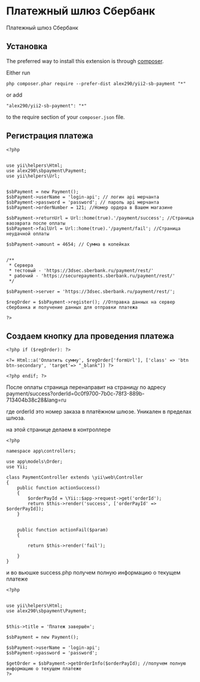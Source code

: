 Платежный шлюз Сбербанк
=======================
Платежный шлюз Сбербанк

Установка
------------

The preferred way to install this extension is through [composer](http://getcomposer.org/download/).

Either run

```
php composer.phar require --prefer-dist alex290/yii2-sb-payment "*"
```

or add

```
"alex290/yii2-sb-payment": "*"
```

to the require section of your `composer.json` file.


Регистрация платежа
-----


	<?php
	
	
	use yii\helpers\Html;
	use alex290\sbpayment\Payment;
	use yii\helpers\Url;
	
	
	$sbPayment = new Payment();
	$sbPayment->userName = 'login-api'; // логин api мерчанта
	$sbPayment->password = 'password'; // пароль api мерчанта
	$sbPayment->orderNumber = 121; //Номер ордера в Вашем магазине
	
	$sbPayment->returnUrl = Url::home(true).'/payment/success'; //Страница ваозврата после оплаты
	$sbPayment->failUrl = Url::home(true).'/payment/fail'; //Страница неудачной оплаты
	
	$sbPayment->amount = 4654; // Сумма в копейках
	
	
	/**
     * Сервера
     * тестовый - 'https://3dsec.sberbank.ru/payment/rest/'
     * рабочий - 'https://securepayments.sberbank.ru/payment/rest/'
     */
	
    $sbPayment->server = 'https://3dsec.sberbank.ru/payment/rest/';
	
	$regOrder = $sbPayment->register(); //Отправка данных на сервер сбербанка и получение данных для отправки платежа
	
	?>



Создаем кнопку дла проведения платежа
-----

	<?php if ($regOrder): ?>
	
	<?= Html::a('Оплатить сумму', $regOrder['formUrl'], ['class' => 'btn btn-secondary', 'target'=> "_blank"]) ?>
	
	<?php endif; ?>


После оплаты страница перенаправит на страницу по адресу payment/success?orderId=0c0f9700-7b0c-78f3-889b-713404b38c28&lang=ru

где orderId это номер заказа в платёжном шлюзе. Уникален в пределах шлюза.

на этой странице делаем в контроллере 

	<?php
	
	namespace app\controllers;
	
	use app\models\Order;
	use Yii;
	
	class PaymentController extends \yii\web\Controller
	{
		public function actionSuccess()
		{
			$orderPayId = \Yii::$app->request->get('orderId');
			return $this->render('success', ['orderPayId' => $orderPayId]);
		}
	    
	    
		public function actionFail($param) 
		{
    		
			return $this->render('fail');
	
		}
	}

и во вьюшке success.php получем полную информацию о текущем платеже

	<?php
	
	
	use yii\helpers\Html;
	use alex290\sbpayment\Payment;
	
	
	$this->title = 'Платеж завершён';
	
	$sbPayment = new Payment();
	
	$sbPayment->userName = 'login-api';
	$sbPayment->password = 'password';
	
	$getOrder = $sbPayment->getOrderInfo($orderPayId); //получем полную информацию о текущем платеже
	?>

